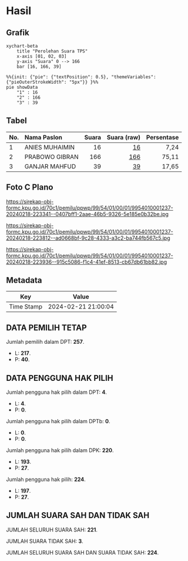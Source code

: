 # Hasil

## Grafik

```mermaid
xychart-beta
    title "Perolehan Suara TPS"
    x-axis [01, 02, 03]
    y-axis "Suara" 0 --> 166
    bar [16, 166, 39]
```

```mermaid
%%{init: {"pie": {"textPosition": 0.5}, "themeVariables": {"pieOuterStrokeWidth": "5px"}} }%%
pie showData
    "1" : 16
    "2" : 166
    "3" : 39
```

## Tabel

| No. | Nama Paslon    | Suara | Suara (raw) | Persentase |
|:--- |:-------------- | -----:| -----------:| ----------:|
| 1   | ANIES MUHAIMIN | 16    | [16][p-1]   | 7,24       |
| 2   | PRABOWO GIBRAN | 166   | [166][p-2]  | 75,11      |
| 3   | GANJAR MAHFUD  | 39    | [39][p-3]   | 17,65      |


[p-1]: https://github.com/gigit-pemilu/pemilu-2024-99-luar-negeri/blob/main/pilpres/hitung-suara/sub/99-luar-negeri/sub/54-johor-bahru-malaysia/sub/01-johor-bahru-malaysia/sub/0001-johor-bahru-malaysia/sub/237-ksk-227/sub/paslon-1.txt
[p-2]: https://github.com/gigit-pemilu/pemilu-2024-99-luar-negeri/blob/main/pilpres/hitung-suara/sub/99-luar-negeri/sub/54-johor-bahru-malaysia/sub/01-johor-bahru-malaysia/sub/0001-johor-bahru-malaysia/sub/237-ksk-227/sub/paslon-2.txt
[p-3]: https://github.com/gigit-pemilu/pemilu-2024-99-luar-negeri/blob/main/pilpres/hitung-suara/sub/99-luar-negeri/sub/54-johor-bahru-malaysia/sub/01-johor-bahru-malaysia/sub/0001-johor-bahru-malaysia/sub/237-ksk-227/sub/paslon-3.txt

## Foto C Plano

https://sirekap-obj-formc.kpu.go.id/70c1/pemilu/ppwp/99/54/01/00/01/9954010001237-20240218-223341--0407bff1-2aae-46b5-9326-5e185e0b32be.jpg

https://sirekap-obj-formc.kpu.go.id/70c1/pemilu/ppwp/99/54/01/00/01/9954010001237-20240218-223812--ad0668bf-9c28-4333-a3c2-ba744fb567c5.jpg

https://sirekap-obj-formc.kpu.go.id/70c1/pemilu/ppwp/99/54/01/00/01/9954010001237-20240218-223936--915c5086-f1c4-41ef-8513-cb67db61bb82.jpg


## Metadata

| Key        | Value               |
| ---------- | ------------------- |
| Time Stamp | 2024-02-21 21:00:04 |


## DATA PEMILIH TETAP

Jumlah pemilih dalam DPT: **257**.
 * L: **217**.
 * P: **40**.

## DATA PENGGUNA HAK PILIH

Jumlah pengguna hak pilih dalam DPT: **4**.
 * L: **4**.
 * P: **0**.

Jumlah pengguna hak pilih dalam DPTb: **0**.
 * L: **0**.
 * P: **0**.

Jumlah pengguna hak pilih dalam DPK: **220**.
 * L: **193**.
 * P: **27**.

Jumlah pengguna hak pilih: **224**.
 * L: **197**.
 * P: **27**.

## JUMLAH SUARA SAH DAN TIDAK SAH

JUMLAH SELURUH SUARA SAH: **221**.

JUMLAH SUARA TIDAK SAH: **3**.

JUMLAH SELURUH SUARA SAH DAN SUARA TIDAK SAH: **224**.


